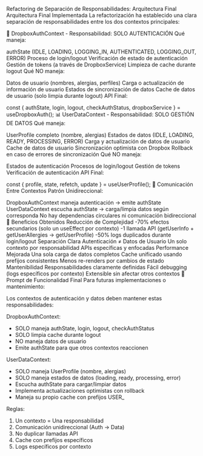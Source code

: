 Refactoring de Separación de Responsabilidades: Arquitectura Final
Arquitectura Final Implementada
La refactorización ha establecido una clara separación de responsabilidades entre los dos contextos principales:

🔐 DropboxAuthContext - Responsabilidad: SOLO AUTENTICACIÓN
Qué maneja:

authState (IDLE, LOADING, LOGGING_IN, AUTHENTICATED, LOGGING_OUT, ERROR)
Proceso de login/logout
Verificación de estado de autenticación
Gestión de tokens (a través de DropboxService)
Limpieza de cache durante logout
Qué NO maneja:

Datos de usuario (nombres, alergias, perfiles)
Carga o actualización de información de usuario
Estados de sincronización de datos
Cache de datos de usuario (solo limpia durante logout)
API Final:


const { authState, login, logout, checkAuthStatus, dropboxService } = useDropboxAuth();
📊 UserDataContext - Responsabilidad: SOLO GESTIÓN DE DATOS
Qué maneja:

UserProfile completo (nombre, alergias)
Estados de datos (IDLE, LOADING, READY, PROCESSING, ERROR)
Carga y actualización de datos de usuario
Cache de datos de usuario
Sincronización optimista con Dropbox
Rollback en caso de errores de sincronización
Qué NO maneja:

Estados de autenticación
Procesos de login/logout
Gestión de tokens
Verificación de autenticación
API Final:


const { profile, state, refetch, update } = useUserProfile();
🔄 Comunicación Entre Contextos
Patrón Unidireccional:

DropboxAuthContext maneja autenticación → emite authState
UserDataContext escucha authState → carga/limpia datos según corresponda
No hay dependencias circulares ni comunicación bidireccional
🎯 Beneficios Obtenidos
Reducción de Complejidad
-70% efectos secundarios (solo un useEffect por contexto)
-1 llamada API (getUserInfo + getUserAllergies → getUserProfile)
-50% logs duplicados durante login/logout
Separación Clara
Autenticación ≠ Datos de Usuario
Un solo contexto por responsabilidad
APIs específicas y enfocadas
Performance Mejorada
Una sola carga de datos completos
Cache unificado usando prefijos consistentes
Menos re-renders por cambios de estado
Mantenibilidad
Responsabilidades claramente definidas
Fácil debugging (logs específicos por contexto)
Extensible sin afectar otros contextos
📝 Prompt de Funcionalidad Final
Para futuras implementaciones o mantenimiento:

Los contextos de autenticación y datos deben mantener estas responsabilidades:

DropboxAuthContext:
- SOLO maneja authState, login, logout, checkAuthStatus
- SOLO limpia cache durante logout
- NO maneja datos de usuario
- Emite authState para que otros contextos reaccionen

UserDataContext:
- SOLO maneja UserProfile (nombre, alergias)
- SOLO maneja estados de datos (loading, ready, processing, error)
- Escucha authState para cargar/limpiar datos
- Implementa actualizaciones optimistas con rollback
- Maneja su propio cache con prefijos USER_

Reglas:
1. Un contexto = Una responsabilidad
2. Comunicación unidireccional (Auth → Data)
3. No duplicar llamadas API
4. Cache con prefijos específicos
5. Logs específicos por contexto
